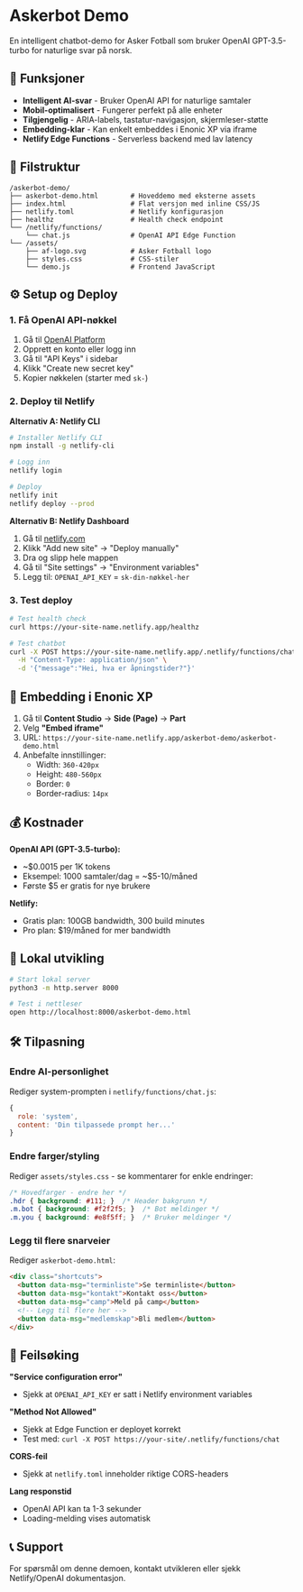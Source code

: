 # Askerbot Demo

En intelligent chatbot-demo for Asker Fotball som bruker OpenAI GPT-3.5-turbo for naturlige svar på norsk.

## 🚀 Funksjoner

- **Intelligent AI-svar** - Bruker OpenAI API for naturlige samtaler
- **Mobil-optimalisert** - Fungerer perfekt på alle enheter
- **Tilgjengelig** - ARIA-labels, tastatur-navigasjon, skjermleser-støtte
- **Embedding-klar** - Kan enkelt embeddes i Enonic XP via iframe
- **Netlify Edge Functions** - Serverless backend med lav latency

## 📁 Filstruktur

```
/askerbot-demo/
├── askerbot-demo.html        # Hoveddemo med eksterne assets
├── index.html                # Flat versjon med inline CSS/JS
├── netlify.toml              # Netlify konfigurasjon
├── healthz                   # Health check endpoint
└── /netlify/functions/
    └── chat.js               # OpenAI API Edge Function
└── /assets/
    ├── af-logo.svg           # Asker Fotball logo
    ├── styles.css            # CSS-stiler
    └── demo.js               # Frontend JavaScript
```

## ⚙️ Setup og Deploy

### 1. Få OpenAI API-nøkkel

1. Gå til [OpenAI Platform](https://platform.openai.com/)
2. Opprett en konto eller logg inn
3. Gå til "API Keys" i sidebar
4. Klikk "Create new secret key"
5. Kopier nøkkelen (starter med `sk-`)

### 2. Deploy til Netlify

**Alternativ A: Netlify CLI**
```bash
# Installer Netlify CLI
npm install -g netlify-cli

# Logg inn
netlify login

# Deploy
netlify init
netlify deploy --prod
```

**Alternativ B: Netlify Dashboard**
1. Gå til [netlify.com](https://netlify.com)
2. Klikk "Add new site" → "Deploy manually"
3. Dra og slipp hele mappen
4. Gå til "Site settings" → "Environment variables"
5. Legg til: `OPENAI_API_KEY` = `sk-din-nøkkel-her`

### 3. Test deploy

```bash
# Test health check
curl https://your-site-name.netlify.app/healthz

# Test chatbot
curl -X POST https://your-site-name.netlify.app/.netlify/functions/chat \
  -H "Content-Type: application/json" \
  -d '{"message":"Hei, hva er åpningstider?"}'
```

## 🎯 Embedding i Enonic XP

1. Gå til **Content Studio** → **Side (Page)** → **Part**
2. Velg **"Embed iframe"**
3. URL: `https://your-site-name.netlify.app/askerbot-demo/askerbot-demo.html`
4. Anbefalte innstillinger:
   - Width: `360-420px`
   - Height: `480-560px`
   - Border: `0`
   - Border-radius: `14px`

## 💰 Kostnader

**OpenAI API (GPT-3.5-turbo):**
- ~$0.0015 per 1K tokens
- Eksempel: 1000 samtaler/dag = ~$5-10/måned
- Første $5 er gratis for nye brukere

**Netlify:**
- Gratis plan: 100GB bandwidth, 300 build minutes
- Pro plan: $19/måned for mer bandwidth

## 🔧 Lokal utvikling

```bash
# Start lokal server
python3 -m http.server 8000

# Test i nettleser
open http://localhost:8000/askerbot-demo.html
```

## 🛠️ Tilpasning

### Endre AI-personlighet

Rediger system-prompten i `netlify/functions/chat.js`:

```javascript
{
  role: 'system',
  content: 'Din tilpassede prompt her...'
}
```

### Endre farger/styling

Rediger `assets/styles.css` - se kommentarer for enkle endringer:

```css
/* Hovedfarger - endre her */
.hdr { background: #111; }  /* Header bakgrunn */
.m.bot { background: #f2f2f5; }  /* Bot meldinger */
.m.you { background: #e8f5ff; }  /* Bruker meldinger */
```

### Legg til flere snarveier

Rediger `askerbot-demo.html`:

```html
<div class="shortcuts">
  <button data-msg="terminliste">Se terminliste</button>
  <button data-msg="kontakt">Kontakt oss</button>
  <button data-msg="camp">Meld på camp</button>
  <!-- Legg til flere her -->
  <button data-msg="medlemskap">Bli medlem</button>
</div>
```

## 🐛 Feilsøking

**"Service configuration error"**
- Sjekk at `OPENAI_API_KEY` er satt i Netlify environment variables

**"Method Not Allowed"**
- Sjekk at Edge Function er deployet korrekt
- Test med: `curl -X POST https://your-site/.netlify/functions/chat`

**CORS-feil**
- Sjekk at `netlify.toml` inneholder riktige CORS-headers

**Lang responstid**
- OpenAI API kan ta 1-3 sekunder
- Loading-melding vises automatisk

## 📞 Support

For spørsmål om denne demoen, kontakt utvikleren eller sjekk Netlify/OpenAI dokumentasjon.
